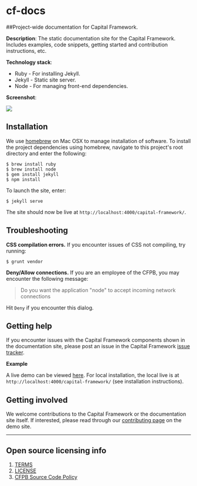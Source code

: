 # cf-docs
##Project-wide documentation for Capital Framework.

**Description**: The static documentation site for the Capital Framework. Includes examples, code snippets, getting started and contribution instructions, etc.

**Technology stack**: 
- Ruby - For installing Jekyll.
- Jekyll - Static site server.
- Node - For managing front-end dependencies.
 
**Screenshot**:

![](https://raw.githubusercontent.com/cfpb/capital-framework/gh-pages/screenshot.png)

## Installation

We use [homebrew](http://brew.sh/) on Mac OSX to manage installation of software. To install the project dependencies using homebrew, navigate to this project's root directory and enter the following:

```shell
$ brew install ruby
$ brew install node
$ gem install jekyll
$ npm install
```

To launch the site, enter:

```shell
$ jekyll serve
```

The site should now be live at `http://localhost:4000/capital-framework/`.

## Troubleshooting

**CSS compilation errors.** If you encounter issues of CSS not compiling, try running:

```shell
$ grunt vendor
```

**Deny/Allow connections.** If you are an employee of the CFPB, you may encounter the following message:

> Do you want the application "node" to accept incoming network connections

Hit `Deny` if you encounter this dialog.

## Getting help

If you encounter issues with the Capital Framework components shown in the documentation site, please post an issue in the Capital Framework [issue tracker](https://github.com/cfpb/capital-framework/issues/).

**Example**

A live demo can be viewed [here](http://cfpb.github.io/capital-framework).
For local installation, the local live is at `http://localhost:4000/capital-framework/` (see installation instructions).

## Getting involved

We welcome contributions to the Capital Framework or the documentation site itself. If interested, please read through our [contributing page](http://cfpb.github.io/capital-framework/contributing/) on the demo site.

----

## Open source licensing info
1. [TERMS](TERMS.md)
2. [LICENSE](LICENSE)
3. [CFPB Source Code Policy](https://github.com/cfpb/source-code-policy/)
